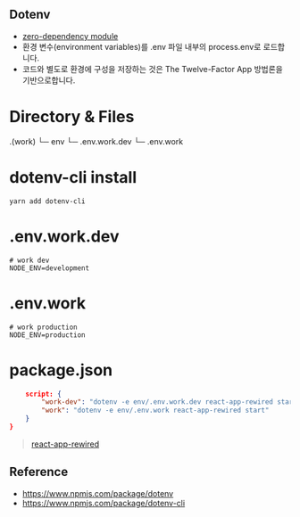 Dotenv
--

* [zero-dependency module](../../Term/ZeroDependencyModule.md)
* 환경 변수(environment variables)를 .env 파일 내부의 process.env로 로드합니다.
* 코드와 별도로 환경에 구성을 저장하는 것은 The Twelve-Factor App 방법론을 기반으로합니다.

# Directory & Files
.(work)
└─ env
    └─ .env.work.dev
    └─ .env.work

# dotenv-cli install
```
yarn add dotenv-cli
```

# .env.work.dev
```
# work dev
NODE_ENV=development
```

# .env.work
```
# work production
NODE_ENV=production
```

# package.json
```json {
    script: {
        "work-dev": "dotenv -e env/.env.work.dev react-app-rewired start",
        "work": "dotenv -e env/.env.work react-app-rewired start"
    }
}
```
> [react-app-rewired](./ReactAppRewired.md)

Reference
--
* https://www.npmjs.com/package/dotenv
* https://www.npmjs.com/package/dotenv-cli
